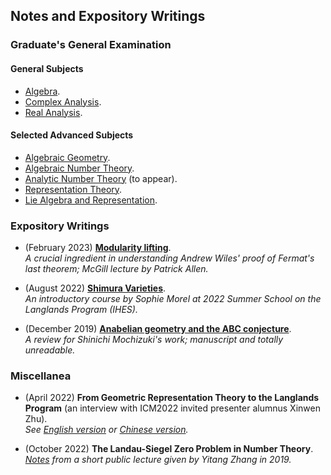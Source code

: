 ## Notes and Expository Writings

### Graduate's General Examination

#### General Subjects
- [Algebra](./genalg/genalg.md).
- [Complex Analysis](./gencplx/gencplx.md).
- [Real Analysis](./genreal/genreal.md).

#### Selected Advanced Subjects
- [Algebraic Geometry](./genag/genag.md).
- [Algebraic Number Theory](./genalgnt/genalgnt.md).
- [Analytic Number Theory](./genannt/genannt.md) (to appear).
- [Representation Theory](./genrep/genrep.md).
- [Lie Algebra and Representation](./genlie/genlie.md).

### Expository Writings

- (February 2023) [**Modularity lifting**](./miscellanea/modlift.pdf). <br/>
 _A crucial ingredient in understanding Andrew Wiles' proof of Fermat's last theorem; McGill lecture by Patrick Allen._
 
- (August 2022) [**Shimura Varieties**](./miscellanea/Shvar). <br/>
 _An introductory course by Sophie Morel at 2022 Summer School on the Langlands Program (IHES)._
 
- (December 2019) [**Anabelian geometry and the ABC conjecture**](./miscellanea/AAGABC.pdf). <br/>
 _A review for Shinichi Mochizuki's work; manuscript and totally unreadable._

### Miscellanea

- (April 2022) **From Geometric Representation Theory to the Langlands Program** (an interview with ICM2022 invited presenter alumnus Xinwen Zhu). <br/>
  _See [English version](./miscellanea/Zhu-interview-en.pdf) or [Chinese version](./miscellanea/Zhu-interview-ch.pdf)._

- (October 2022) **The Landau-Siegel Zero Problem in Number Theory**. <br/>
  _[Notes](./miscellanea/Landau-Siegel.pdf) from a short public lecture given by Yitang Zhang in 2019._